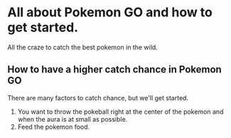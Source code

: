 # All about Pokemon GO and how to get started.

All the craze to catch the best pokemon in the wild.

## How to have a higher catch chance in Pokemon GO

There are many factors to catch chance, but we'll get started.

1. You want to throw the pokeball right at the center of the pokemon and when the aura is at small as possible.
2. Feed the pokemon food.
